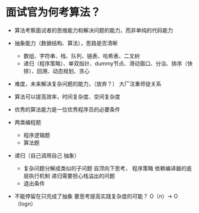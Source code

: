 # 面试官为何考算法？
  - 算法考察面试者的思维能力和解决问题的能力，而非单纯的代码能力
  - 抽象能力（数据结构、算法），思路是否清晰
    - 数组、字符串、栈、队列、链表、哈希表、二叉树
    - 递归（程序策略）、单双指针、dummy节点、滑动窗口、分治、排序（快排）、回溯、动态规划、贪心
  - 难度，未来解决复杂问题的能力，（放弃？）  大厂注重师徒关系 
  - 算法可以提高效率，时间复杂度、空间复杂度
  - 优秀的算法能力是一位优秀程序员的必要条件

- 两类编程题
  - 程序逻辑题
  - 算法题

- 递归（自己调用自己 抽象）
  - 复杂问题分解成类似的子问题 自顶向下思考，
    程序策略 依赖编译器的底层执行机制 递归需要担心栈溢出的问题
  - 退出条件

- 不能停留在只完成了抽象 要思考提高实践复杂度的可能？
  O（n）->  O（logn）